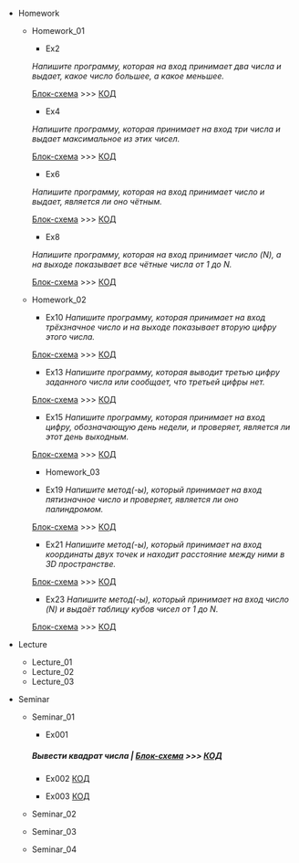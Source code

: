 - Homework
    - Homework_01
        - Ex2
        
       _Напишите программу, которая на вход принимает два числа и выдает, какое число большее, а какое меньшее._ 
        
        [Блок-схема](Homework/Homework_01/Ex2/diagramHW1_2.drawio.png) >>> [КОД](Homework/Homework_01/Ex2/Program.cs) 

        - Ex4
        
        _Напишите программу, которая принимает на вход три числа и выдает максимальное из этих чисел._  
        
        [Блок-схема](Homework/Homework_01/Ex4/diagramHW1_4.drawio.png) >>> [КОД](Homework/Homework_01/Ex4/Program.cs) 

        - Ex6

        _Напишите программу, которая на вход принимает число и выдает, является ли оно чётным._ 
        
         [Блок-схема](Homework/Homework_01/Ex6/diagramHW1_6.drawio.png) >>> [КОД](Homework/Homework_01/Ex6/Program.cs) 
        
        - Ex8

        _Напишите программу, которая на вход принимает число (N), а на выходе показывает все чётные числа от 1 до N._ 
        
         [Блок-схема](Homework/Homework_01/Ex8/diagramHW1_8.drawio.png) >>> [КОД](Homework/Homework_01/Ex8/Program.cs) 

    - Homework_02
        
        - Ex10
        _Напишите программу, которая принимает на вход трёхзначное число и на выходе показывает вторую цифру этого числа._ 
        
        [Блок-схема](Homework/Homework_02/Ex10/diagramHW2_10.drawio.png) >>> [КОД](Homework/Homework_02/Ex10/Program.cs) 

        - Ex13
        _Напишите программу, которая выводит третью цифру заданного числа или сообщает, что третьей цифры нет._ 
        
        [Блок-схема](Homework/Homework_02/Ex13/diagramHW2_13.drawio.png) >>> [КОД](Homework/Homework_02/Ex13/Program.cs) 

        - Ex15
        _Напишите программу, которая принимает на вход цифру, обозначающую день недели, и проверяет, является ли этот день выходным._ 
        
        [Блок-схема](Homework/Homework_02/Ex15/diagramHW2_15.drawio.png) >>> [КОД](Homework/Homework_02/Ex15/Program.cs) 
        
        - Homework_03
        
        - Ex19
        _Напишите метод(-ы), который принимает на вход пятизначное число и проверяет, является ли оно палиндромом._ 
        
        [Блок-схема](Homework/Homework_03/Ex19/diagramHW3_19.drawio.png) >>> [КОД](Homework/Homework_03/Ex19/Program.cs) 

        - Ex21
        _Напишите метод(-ы), который принимает на вход координаты двух точек и находит расстояние между ними в 3D пространстве._ 
        
        [Блок-схема](Homework/Homework_03/Ex21/diagramHW3_21.drawio.png) >>> [КОД](Homework/Homework_03/Ex21/Program.cs) 

        - Ex23
        _Напишите метод(-ы), который принимает на вход число (N) и выдаёт таблицу кубов чисел от 1 до N._ 
        
        [Блок-схема](Homework/Homework_03/Ex23/diagramHW3_23.drawio.png) >>> [КОД](Homework/Homework_03/Ex23/Program.cs) 

- Lecture
    - Lecture_01
    - Lecture_02
    - Lecture_03
- Seminar
    - Seminar_01
        
        - Ex001 
        ##### Вывести квадрат числа | [Блок-схема](Seminar/Seminar_01/Ex001/diagram.drawio.png) >>> [КОД](Seminar/Seminar_01/Ex001/Program.cs) 

        
        - Ex002 [КОД](Seminar/Seminar_01/Ex002/Program.cs)
        
        - Ex003 [КОД](Seminar/Seminar_01/Ex003/Program.cs)
    - Seminar_02
    - Seminar_03
    - Seminar_04